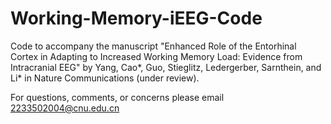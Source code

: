 # Working-Memory-iEEG-Code
Code to accompany the manuscript "Enhanced Role of the Entorhinal Cortex in Adapting to Increased Working Memory Load: Evidence from Intracranial EEG" by Yang, Cao*, Guo, Stieglitz, Ledergerber, Sarnthein, and Li* in Nature Communications (under review).  

For questions, comments, or concerns please email 2233502004@cnu.edu.cn
